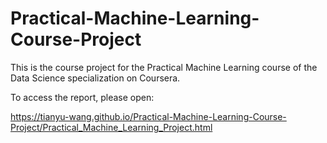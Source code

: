 # Practical-Machine-Learning-Course-Project

This is the course project for the Practical Machine Learning course of the Data Science specialization on Coursera.

To access the report, please open:

https://tianyu-wang.github.io/Practical-Machine-Learning-Course-Project/Practical_Machine_Learning_Project.html
